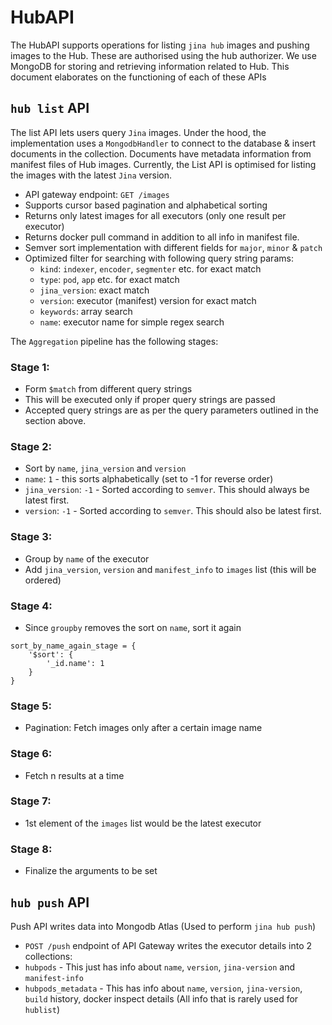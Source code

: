 # HubAPI
The HubAPI supports operations for listing `jina hub` images and pushing images to the Hub. These are authorised using the 
hub authorizer. We use MongoDB for storing and retrieving information related to Hub. This document elaborates on the
functioning of each of these APIs

## `hub list` API
The list API lets users query `Jina` images. Under the hood, the implementation uses a
`MongodbHandler` to connect to the database & insert documents in the collection. Documents have metadata information
from manifest files of Hub images. Currently, the List API is optimised for listing the images
with the latest `Jina` version.

* API gateway endpoint: `GET /images`        
* Supports cursor based pagination and alphabetical sorting
* Returns only latest images for all executors (only one result per executor)
* Returns docker pull command in addition to all info in manifest file.
* Semver sort implementation with different fields for `major`, `minor` & `patch`
* Optimized filter for searching with following query string params:
    * `kind`: `indexer`, `encoder`, `segmenter` etc. for exact match
    * `type`: `pod`, `app` etc. for exact match
    * `jina_version`: exact match
    * `version`: executor (manifest) version for exact match
    * `keywords`: array search
    * `name`: executor name for simple regex search
    
The `Aggregation` pipeline has the following stages:

### Stage 1:
- Form `$match` from different query strings
- This will be executed only if proper query strings are passed
- Accepted query strings are as per the query parameters outlined in the section above.

### Stage 2:
- Sort by `name`, `jina_version` and `version`
- `name`: `1` - this sorts alphabetically (set to -1 for reverse order)
- `jina_version`: `-1` - Sorted according to `semver`. This should always be latest first.
- `version`: `-1` - Sorted according to `semver`. This should also be latest first.

### Stage 3:
- Group by `name` of the executor
- Add `jina_version`, `version` and `manifest_info` to `images` list (this will be ordered)

### Stage 4:
- Since `groupby` removes the sort on `name`, sort it again
```
sort_by_name_again_stage = {
    '$sort': {
        '_id.name': 1
    }
}
```

### Stage 5:
- Pagination: Fetch images only after a certain image name

### Stage 6:
- Fetch n results at a time

### Stage 7:
 - 1st element of the `images` list would be the latest executor

### Stage 8:
- Finalize the arguments to be set


## `hub push` API
Push API writes data into Mongodb Atlas (Used to perform `jina hub push`)
   
* `POST /push` endpoint of API Gateway writes the executor details into 2 collections:
* `hubpods` - This just has info about `name`, `version`, `jina-version` and `manifest-info`
* `hubpods_metadata` - This has info about `name`, `version`, `jina-version`, `build` history, docker inspect details
  (All info that is rarely used for `hublist`)
   